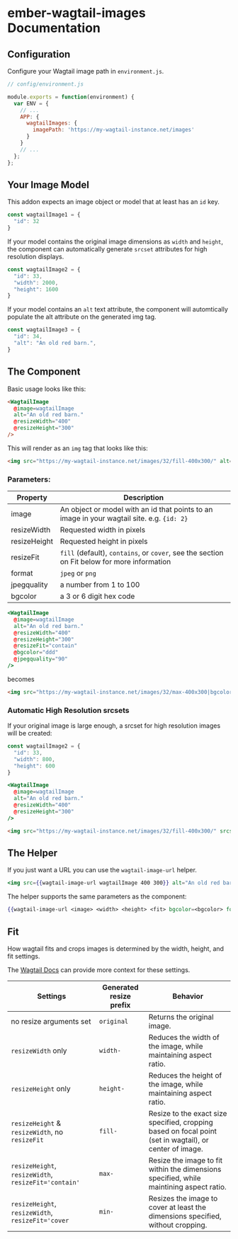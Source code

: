 # ember-wagtail-images Documentation

## Configuration

Configure your Wagtail image path in `environment.js`.
```js
// config/environment.js

module.exports = function(environment) {
  var ENV = {
    // ...
    APP: {
      wagtailImages: {
        imagePath: 'https://my-wagtail-instance.net/images'
      }
    }
    // ...
  };
};
```


## Your Image Model

This addon expects an image object or model that at least has an `id` key.
```js
const wagtailImage1 = {
  "id": 32
}
```

If your model contains the original image dimensions as `width` and `height`, the component can automatically generate `srcset` attributes for high resolution displays.
```js
const wagtailImage2 = {
  "id": 33,
  "width": 2000,
  "height": 1600
}
```

If your model contains an `alt` text attribute, the component will automtically populate the alt attribute on the generated img tag.
```js
const wagtailImage3 = {
  "id": 34,
  "alt": "An old red barn.",
}
```


## The Component

Basic usage looks like this:

```html
<WagtailImage
  @image=wagtailImage
  alt="An old red barn."
  @resizeWidth="400"
  @resizeHeight="300"
/>
```
This will render as an `img` tag that looks like this:
```html
<img src="https://my-wagtail-instance.net/images/32/fill-400x300/" alt="An old red barn.">
```


### Parameters:

| Property | Description |
| --- | --- |
| image | An object or model with an id that points to an image in your wagtail site. e.g. `{id: 2}` |
| resizeWidth | Requested width in pixels |
| resizeHeight | Requested height in pixels |
| resizeFit | `fill` (default), `contains`, or `cover`, see the section on Fit below for more information  |
| format | `jpeg` or `png` |
| jpegquality | a number from 1 to 100 |
| bgcolor | a 3 or 6 digit hex code |

```hbs
<WagtailImage
  @image=wagtailImage
  alt="An old red barn."
  @resizeWidth="400"
  @resizeHeight="300"
  @resizeFit="contain"
  @bgcolor="ddd"
  @jpegquality="90"
/>
```
becomes
```html
<img src="https://my-wagtail-instance.net/images/32/max-400x300|bgcolor-ddd|jpegquality-90/" alt="An old red barn.">
```


### Automatic High Resolution srcsets

If your original image is large enough, a srcset for high resolution images will be created:

```js
const wagtailImage2 = {
  "id": 33,
  "width": 800,
  "height": 600
}
```

```hbs
<WagtailImage
  @image=wagtailImage
  alt="An old red barn."
  @resizeWidth="400"
  @resizeHeight="300"
/>
```

```html
<img src="https://my-wagtail-instance.net/images/32/fill-400x300/" srcset="https://my-wagtail-instance.net/images/32/fill-400x300/,https://my-wagtail-instance.net/images/32/fill-600x450/ 1.5x,https://my-wagtail-instance.net/images/32/fill-800x600/ 2x" alt="An old red barn.">
```


## The Helper

If you just want a URL you can use the `wagtail-image-url` helper.
```hbs
<img src={{wagtail-image-url wagtailImage 400 300}} alt="An old red barn.">
```

The helper supports the same parameters as the component:
```hbs
{{wagtail-image-url <image> <width> <height> <fit> bgcolor=<bgcolor> format=<format> jpegquality=<jpegquality>}}
```


##  Fit

How wagtail fits and crops images is determined by the width, height, and fit settings.

The [Wagtail Docs](docs.wagtail.io/en/v2.4/topics/images.html) can provide more context for these settings.

| Settings | Generated resize prefix | Behavior |
| --- | --- | --- |
| no resize arguments set | `original` | Returns the original image.
| `resizeWidth` only | `width-` | Reduces the width of the image, while maintaining aspect ratio. |
| `resizeHeight` only | `height-` | Reduces the height of the image, while maintaining aspect ratio. |
| `resizeHeight` & `resizeWidth`, no `resizeFit` | `fill-` | Resize to the exact size specified, cropping based on focal point (set in wagtail), or center of image. |
| `resizeHeight`, `resizeWidth`, `resizeFit='contain'` | `max-` | Resize the image to fit within the dimensions specified, while maintining aspect ratio. |
| `resizeHeight`, `resizeWidth`, `resizeFit='cover` | `min-` | Resizes the image to cover at least the dimensions specified, without cropping. |
